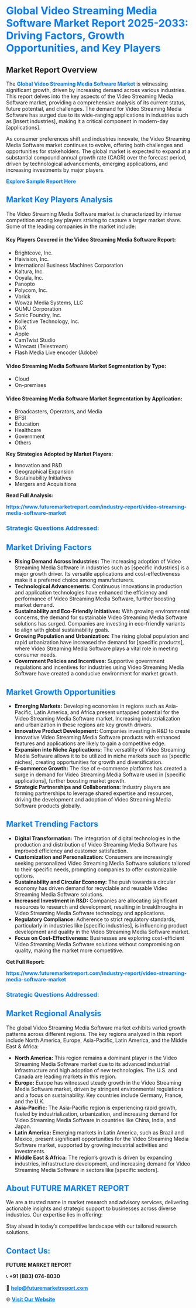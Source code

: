 <h1 style="color: #007BFF;">Global Video Streaming Media Software Market Report 2025-2033: Driving Factors, Growth Opportunities, and Key Players</h1>

<section id="overview">
<h2>Market Report Overview</h2>
<p>The <a href="https://www.futuremarketreport.com/industry-report/video-streaming-media-software-market" style="color: #007BFF; text-decoration: none;"><strong>Global Video Streaming Media Software Market</strong></a> is witnessing significant growth, driven by increasing demand across various industries. This report delves into the key aspects of the Video Streaming Media Software market, providing a comprehensive analysis of its current status, future potential, and challenges. The demand for Video Streaming Media Software has surged due to its wide-ranging applications in industries such as [insert industries], making it a critical component in modern-day [applications].</p>
<p>As consumer preferences shift and industries innovate, the Video Streaming Media Software market continues to evolve, offering both challenges and opportunities for stakeholders. The global market is expected to expand at a substantial compound annual growth rate (CAGR) over the forecast period, driven by technological advancements, emerging applications, and increasing investments by major players.</p>
</section>

<section id="overview">
<p><a href="https://www.futuremarketreport.com/request-sample/reportId=102008" style="color: #007BFF; text-decoration: none;"><strong>Explore Sample Report Here</strong></a></p>
</section>

<section id="key-players">
<h2 style="color: #007BFF;">Market Key Players Analysis</h2>
<p>The Video Streaming Media Software market is characterized by intense competition among key players striving to capture a larger market share. Some of the leading companies in the market include:</p>
<h4>Key Players Covered in the Video Streaming Media Software Report:</h4>
<ul><li>Brightcove, Inc.</li><li>Haivision, Inc.</li><li>International Business Machines Corporation</li><li>Kaltura, Inc.</li><li>Ooyala, Inc.</li><li>Panopto</li><li>Polycom, Inc.</li><li>Vbrick</li><li>Wowza Media Systems, LLC</li><li>QUMU Corporation</li><li>Sonic Foundry, Inc.</li><li>Kollective Technology, Inc.</li><li>DivX</li><li>Apple</li><li>CamTwist Studio</li><li>Wirecast (Telestream)</li><li>Flash Media Live encoder (Adobe)</li></ul>
<h4>Video Streaming Media Software Market Segmentation by Type:</h4>
<ul><li>Cloud</li><li>On-premises</li></ul>

<h4>Video Streaming Media Software Market Segmentation by Application:</h4>
<ul><li>Broadcasters, Operators, and Media</li><li>BFSI</li><li>Education</li><li>Healthcare</li><li>Government</li><li>Others</li></ul>
<p><strong>Key Strategies Adopted by Market Players:</strong></p>
<ul>
<li>Innovation and R&D</li>
<li>Geographical Expansion</li>
<li>Sustainability Initiatives</li>
<li>Mergers and Acquisitions</li>
</ul>
</section>

<section>
<p><strong>Read Full Analysis: </strong></p><a href="https://www.futuremarketreport.com/industry-report/video-streaming-media-software-market" style="color: #007BFF; text-decoration: none;"><strong>https://www.futuremarketreport.com/industry-report/video-streaming-media-software-market</strong></a>
<h3 style="color: #007BFF;">Strategic Questions Addressed:</h3>
</section>

<section id="driving-factors">
<h2 style="color: #007BFF;">Market Driving Factors</h2>
<ul>
<li><strong>Rising Demand Across Industries:</strong> The increasing adoption of Video Streaming Media Software in industries such as [specific industries] is a major growth driver. Its versatile applications and cost-effectiveness make it a preferred choice among manufacturers.</li>
<li><strong>Technological Advancements:</strong> Continuous innovations in production and application technologies have enhanced the efficiency and performance of Video Streaming Media Software, further boosting market demand.</li>
<li><strong>Sustainability and Eco-Friendly Initiatives:</strong> With growing environmental concerns, the demand for sustainable Video Streaming Media Software solutions has surged. Companies are investing in eco-friendly variants to align with global sustainability goals.</li>
<li><strong>Growing Population and Urbanization:</strong> The rising global population and rapid urbanization have increased the demand for [specific products], where Video Streaming Media Software plays a vital role in meeting consumer needs.</li>
<li><strong>Government Policies and Incentives:</strong> Supportive government regulations and incentives for industries using Video Streaming Media Software have created a conducive environment for market growth.</li>
</ul>
</section>

<section id="growth-opportunities">
<h2 style="color: #007BFF;">Market Growth Opportunities</h2>
<ul>
<li><strong>Emerging Markets:</strong> Developing economies in regions such as Asia-Pacific, Latin America, and Africa present untapped potential for the Video Streaming Media Software market. Increasing industrialization and urbanization in these regions are key growth drivers.</li>
<li><strong>Innovative Product Development:</strong> Companies investing in R&D to create innovative Video Streaming Media Software products with enhanced features and applications are likely to gain a competitive edge.</li>
<li><strong>Expansion into Niche Applications:</strong> The versatility of Video Streaming Media Software allows it to be utilized in niche markets such as [specific niches], creating opportunities for growth and diversification.</li>
<li><strong>E-commerce Growth:</strong> The rise of e-commerce platforms has created a surge in demand for Video Streaming Media Software used in [specific applications], further boosting market growth.</li>
<li><strong>Strategic Partnerships and Collaborations:</strong> Industry players are forming partnerships to leverage shared expertise and resources, driving the development and adoption of Video Streaming Media Software products globally.</li>
</ul>
</section>

<section id="trending-factors">
<h2 style="color: #007BFF;">Market Trending Factors</h2>
<ul>
<li><strong>Digital Transformation:</strong> The integration of digital technologies in the production and distribution of Video Streaming Media Software has improved efficiency and customer satisfaction.</li>
<li><strong>Customization and Personalization:</strong> Consumers are increasingly seeking personalized Video Streaming Media Software solutions tailored to their specific needs, prompting companies to offer customizable options.</li>
<li><strong>Sustainability and Circular Economy:</strong> The push towards a circular economy has driven demand for recyclable and reusable Video Streaming Media Software solutions.</li>
<li><strong>Increased Investment in R&D:</strong> Companies are allocating significant resources to research and development, resulting in breakthroughs in Video Streaming Media Software technology and applications.</li>
<li><strong>Regulatory Compliance:</strong> Adherence to strict regulatory standards, particularly in industries like [specific industries], is influencing product development and quality in the Video Streaming Media Software market.</li>
<li><strong>Focus on Cost-Effectiveness:</strong> Businesses are exploring cost-efficient Video Streaming Media Software solutions without compromising on quality, making the market more competitive.</li>
</ul>
</section>

<section>
<p><strong>Get Full Report: </strong></p><a href="https://www.futuremarketreport.com/industry-report/video-streaming-media-software-market" style="color: #007BFF; text-decoration: none;"><strong>https://www.futuremarketreport.com/industry-report/video-streaming-media-software-market</strong></a>
<h3 style="color: #007BFF;">Strategic Questions Addressed:</h3>
</section>


<section id="regional-analysis">
<h2 style="color: #007BFF;">Market Regional Analysis</h2>
<p>The global Video Streaming Media Software market exhibits varied growth patterns across different regions. The key regions analyzed in this report include North America, Europe, Asia-Pacific, Latin America, and the Middle East & Africa:</p>
<ul>
<li><strong>North America:</strong> This region remains a dominant player in the Video Streaming Media Software market due to its advanced industrial infrastructure and high adoption of new technologies. The U.S. and Canada are leading markets in this region.</li>
<li><strong>Europe:</strong> Europe has witnessed steady growth in the Video Streaming Media Software market, driven by stringent environmental regulations and a focus on sustainability. Key countries include Germany, France, and the U.K.</li>
<li><strong>Asia-Pacific:</strong> The Asia-Pacific region is experiencing rapid growth, fueled by industrialization, urbanization, and increasing demand for Video Streaming Media Software in countries like China, India, and Japan.</li>
<li><strong>Latin America:</strong> Emerging markets in Latin America, such as Brazil and Mexico, present significant opportunities for the Video Streaming Media Software market, supported by growing industrial activities and investments.</li>
<li><strong>Middle East & Africa:</strong> The region’s growth is driven by expanding industries, infrastructure development, and increasing demand for Video Streaming Media Software in sectors like [specific sectors].</li>
</ul>
</section>

<footer>
<h2 style="color: #007BFF;">About FUTURE MARKET REPORT</h2>
<p>We are a trusted name in market research and advisory services, delivering actionable insights and strategic support to businesses across diverse industries. Our expertise lies in offering:</p>

<p>Stay ahead in today’s competitive landscape with our tailored research solutions.</p>

<h2 style="color: #007BFF;">Contact Us:</h2>
<p><strong>FUTURE MARKET REPORT</strong></p>
<p>📞 <strong>+91 (883) 074-8030</strong></p>
<p>📧 <strong><a href="mailto:help@futuremarketreport.com" style="color: #007BFF;">help@futuremarketreport.com</a></strong></p>
<p>🌐 <strong><a href="https://www.futuremarketreport.com/" style="color: #007BFF;">Visit Our Website</a></strong></p>
</footer>